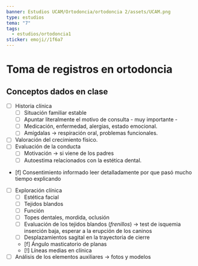 ```yaml
---
banner: Estudios UCAM/Ortodoncia/ortodoncia 2/assets/UCAM.png
type: estudios
tema: "7"
tags:
  - estudios/ortodoncia1
sticker: emoji//1f6a7
---
```

# Toma de registros en ortodoncia

## Conceptos dados en clase
- [ ] Historia clínica 
	- [ ] Situación familiar estable
	- [ ] Apuntar literalmente el motivo de consulta - muy importante - 
	- [ ] Medicación, enfermedad, alergias, estado emocional.
	- [ ] Amígdalas -> respiración oral, problemas funcionales.
- [ ] Valoración del crecimiento físico. 
- [ ] Evaluación de la conducta
	- [ ] Motivación -> si viene de los padres
	- [ ] Autoestima relacionados con la estética dental.
- [f] Consentimiento informado leer detalladamente por que pasó mucho tiempo explicando
- [ ] Exploración clínica
	- [ ] Estética facial
	- [ ] Tejidos blandos
	- [ ] Función 
	- [ ] Topes dentales, mordida, oclusión 
	- [ ] Evaluación de los tejidos blandos (_frenillos_) -> test de isquemia inserción baja, esperar a la erupción de los caninos
	- [ ] Desplazamientos sagital en la trayectoria de cierre
	- [f] Ángulo masticatorio de planas 
	- [!] Líneas medias en clínica
- [ ] Análisis de los elementos auxiliares -> fotos y modelos
